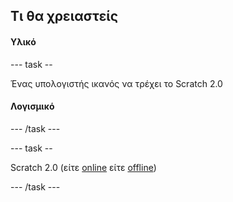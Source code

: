 ## Τι θα χρειαστείς

#### Υλικό

--- task --

Ένας υπολογιστής ικανός να τρέχει το Scratch 2.0

#### Λογισμικό

--- /task ---

--- task --

Scratch 2.0 (είτε [online](https://scratch.mit.edu/projects/editor/) είτε [offline](https://scratch.mit.edu/scratch2download/))

--- /task ---